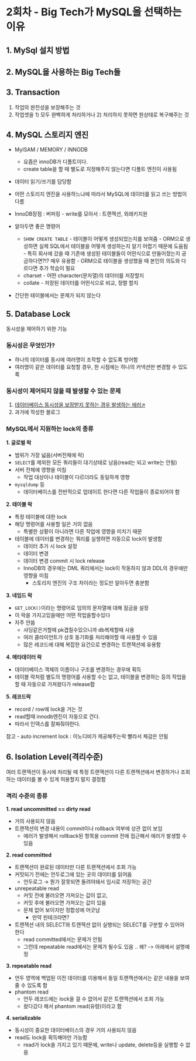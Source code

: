 ﻿
# 2회차 - Big Tech가 MySQL을 선택하는 이유
## 1. MySql 설치 방법
## 2. MySQL을 사용하는 Big Tech들
## 3.  Transaction
1.  작업의 완전성을 보장해주는 것
2. 작업셋을
        1)  모두 완벽하게 처리하거나
        2)  처리하지 못하면 원상태로 복구해주는 것
## 4.  MySQL 스토리지 엔진

- MyISAM / MEMORY / INNODB
	-  요즘은 innoDB가 디폴트이다.
	- create table을 할 때 별도로 지정해주지 않는다면 디폴트 엔진이 사용됨

-   데이터 읽기/쓰기를 담당함
-   어떤 스토리지 엔진을 사용하느냐에 따라서 MySQL에 데이터를 읽고 쓰는 방법이 다름

- InnoDB장점 
: 버퍼링 - write를 모아서
: 트랜잭션, 외래키지원
    
- 알아두면 좋은 명령어
	- `SHOW CREATE TABLE`
            -   테이블이 어떻게 생성되었는지를 보여줌
            -   ORM으로 생성하면 실제 SQL에서 테이블을 어떻게 생성하는지 알기 어렵기 때문에 도움됨
            -   특히 회사에 갔을 때 기존에 생성된 테이블들이 어떤식으로 만들어졌는지 궁금하다면?!? 매우 유용함
            -   ORM으로 테이블을 생성했을 때 본인의 의도와 다르다면 추가 학습이 필요
	- charset - 어떤 character(문자열)의 데이터를 저장할지
	- collate - 저장된 데이터를 어떤식으로 비교, 정렬 할지


- 간단한 테이블에서는 문제가 되지 않는다
## 5. Database Lock
동시성을 제어하기 위한 기능
### 동시성은 무엇인가?
- 하나의 데이터를 동시에 여러명이 조작할 수 없도록 방어함
- 여러명이 같은 데이터를 요청할 경우, 한 시점에는 하나의 커넥션만 변경할 수 있도록

###  동시성이 제어되지 않을 때 발생할 수 있는 문제

1.  [데이터베이스 동시성을 보장받지 못하는 경우 발생하는 에러↗️](https://jasonkang14.github.io/database/what-are-database-concurrency-problems)
2. 과거에 작성한 블로그

### MySQL에서 지원하는 lock의 종류
**1.  글로벌 락**
- 범위가 가장 넓음(서버전체에 락)
-  `SELECT`를 제외한 모든 쿼리들이 대기상태로 남음(read는 되고 write는 안됨)
- 서버 전체에 영향을 미침
	- 작업 대상이나 테이블이 다르더라도 동일하게 영향
-  `mysqldump` 등
	- 데이터베이스를 전반적으로 업데이트 한다면 다른 작업들이 종료되어야 함

**2.  테이블 락**
- 특정 테이블에 대한 lock
- 해당 명령어를 사용할 일은 거의 없음
	- 특별한 상황이 아니라면 다른 작업에 영향을 미치기 때문
- 테이블에 데이터를 변경하는 쿼리를 실행하면 자동으로 lock이 발생함
	- 데이터 추가 시 lock 설정
	- 데이터 변경
	- 데이터 변경 commit 시 lock release
	- InnoDB의 경우에는 DML 쿼리에서는 lock이 작동하지 않과 DDL의 경우에만 영향을 미침
		- 스토리지 엔진의 구조 차이라는 정도만 알아두면 충분함
		
**3.  네임드 락**
-  `GET_LOCK()`이라는 명령어로 임의의 문자열에 대해 잠금을 설정
- 이 락을 가지고있을때만 어떤 작업을할수있다
- 자주 안씀
	- 샤딩같은거할때 pk겹칠수있으니까 db복제할때 사용
	- 여러 클라이언트가 상호 동기화를 처리해야할 때 사용할 수 있음
	- 많은 레코드에 대해 복잡한 요건으로 변경하는 트랜잭션에 유용함

**4.  메타데이터 락**
- 데이터베이스 객체의 이름이나 구조를 변경하는 경우에 획득
- 테이블 락처럼 별도의 명령어를 사용할 수는 없고, 테이블을 변경하는 등의 작업을 할 때 자동으로 가져왔다가 release함

**5.  레코드락**
- record / row에 lock을 거는 것
- read할때 innodb엔진이 자동으로 건다. 
- 따라서 인덱스를 잘짜줘야한다.

참고 - auto increment lock :
이노디비가 제공해주는락
빨라서 체감은 안됨

## 6.  Isolation Level(격리수준)
여러 트랜잭션이 동시에 처리될 때 특정 트랜잭션이 다른 트랜잭션에서 변경하거나 조회하는 데이터를 볼 수 있게 허용할지 말지 결정함

### 격리 수준의 종류
**1. read uncommitted == dirty read**
- 거의 사용되지 않음
- 트랜잭션의 변경 내용이 commit이나 rollback 여부에 상관 없이 보임
	- 에러가 발생해서 rollback된 항목을 commit 전에 접근해서 에러가 발생할 수 있음

**2.  read committed**
- 트랜젝션이 완료된 데이터만 다른 트랜잭션에서 조회 가능
- 커밋되기 전에는 언두로그에 있는 곳의 데이터를 읽어옴
	- 언두로그 → 뭔가 잘못되면 돌려야돼서 임시로 저장하는 공간
- unrepeatable read
	- 커밋 전에 불러오면 가져오는 값이 없고,
	- 커밋 후에 불러오면 가져오는 값이 있음
	- 문제 없어 보이지만 정합성에 어긋남
		- 만약 핀테크라면?
- 트랜잭션 내의 SELECT와 트랜잭션 없이 실행되는 SELECT를 구분할 수 있어야 한다
	- read committed에서는 문제가 안됨
	- 그런데 repeatable read에서는 문제가 될수도 있음 .. 왜? -> 아래에서 설명예정

**3.  repeatable read**
- 언두 영역에 백업된 이전 데이터를 이용해서 동일 트랜잭션에서는 같은 내용을 보여줄 수 있도록 함
- phantom read
	- 언두 레코드에는 lock을 걸 수 없어서 같은 트랜잭션에서 조회 가능
	- 왔다갔다 해서 phantom read(유령)이라고 함

**4.  serializable**
- 동시성이 중요한 데이터베이스의 경우 거의 사용되지 않음
- read도 lock을 획득해야만 가능함
	- read가 lock을 가지고 있기 때문에, write나 update, delete등을 실행할 수 없음
